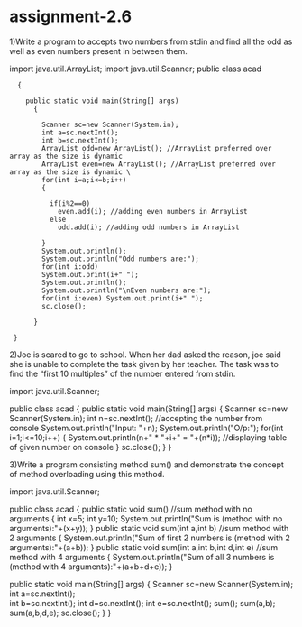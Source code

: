 # assignment-2.6


1)Write a program to accepts two numbers from stdin and find all the odd as well as even numbers present in between them.


import java.util.ArrayList; import java.util.Scanner;
    public class acad 
    
      {
      
        public static void main(String[] args) 
          { 
          
            Scanner sc=new Scanner(System.in); 
            int a=sc.nextInt();
            int b=sc.nextInt();
            ArrayList odd=new ArrayList(); //ArrayList preferred over array as the size is dynamic 
            ArrayList even=new ArrayList(); //ArrayList preferred over array as the size is dynamic \
            for(int i=a;i<=b;i++) 
            { 
            
              if(i%2==0) 
                even.add(i); //adding even numbers in ArrayList 
              else 
                odd.add(i); //adding odd numbers in ArrayList 
                
            } 
            System.out.println(); 
            System.out.println("Odd numbers are:"); 
            for(int i:odd) 
            System.out.print(i+" "); 
            System.out.println(); 
            System.out.println("\nEven numbers are:"); 
            for(int i:even) System.out.print(i+" "); 
            sc.close(); 
            
          } 
          
     }

2)Joe is scared to go to school. When her dad asked the reason, joe said she is unable to complete the task given by her teacher. The task was to find the “first 10 multiples” of the number entered from stdin.


import java.util.Scanner;

public class acad { public static void main(String[] args) { Scanner sc=new Scanner(System.in); int n=sc.nextInt(); //accepting the number from console System.out.println("Input: "+n); System.out.println("O/p:"); for(int i=1;i<=10;i++) { System.out.println(n+" * "+i+" = "+(n*i)); //displaying table of given number on console } sc.close(); } }


3)Write a program consisting method sum() and demonstrate the concept of method overloading using this method.

import java.util.Scanner;

public class acad { public static void sum() //sum method with no arguments { int x=5; int y=10; System.out.println("Sum is (method with no arguments):"+(x+y)); } public static void sum(int a,int b) //sum method with 2 arguments
{ System.out.println("Sum of first 2 numbers is (method with 2 arguments):"+(a+b)); } public static void sum(int a,int b,int d,int e) //sum method with 4 arguments
{ System.out.println("Sum of all 3 numbers is (method with 4 arguments):"+(a+b+d+e)); }

public static void main(String[] args)
{
    Scanner sc=new Scanner(System.in);
    int a=sc.nextInt();      
    int b=sc.nextInt();
    int d=sc.nextInt();
    int e=sc.nextInt();
    sum();
    sum(a,b);
    sum(a,b,d,e);
    sc.close();
} 
}
